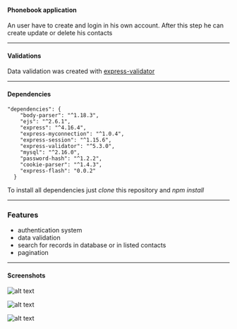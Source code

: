#### Phonebook application
An user have to create and login in his own account.
After this step he can create update or delete his contacts

---
#### Validations
Data validation was created with [express-validator](https://express-validator.github.io/docs/)

---
#### Dependencies

```
"dependencies": {
    "body-parser": "^1.18.3",
    "ejs": "^2.6.1",
    "express": "^4.16.4",
    "express-myconnection": "^1.0.4",
    "express-session": "^1.15.6",
    "express-validator": "^5.3.0",
    "mysql": "^2.16.0",
    "password-hash": "^1.2.2",
    "cookie-parser": "^1.4.3",
    "express-flash": "0.0.2"
  }
```

To install all dependencies just *clone* this repository and *npm install*

---

### Features
- authentication system
- data validation
- search for records in database or in listed contacts
- pagination

---

#### Screenshots
![alt text](https://media.giphy.com/media/dtIWBV1j9P2iXKN57M/giphy.gif)

![alt text](https://media.giphy.com/media/mCgeSJ1SJeGlDp6M5g/giphy.gif)

![alt text](https://media.giphy.com/media/iKAaYSzuvf9XK17HXY/giphy.gif)



